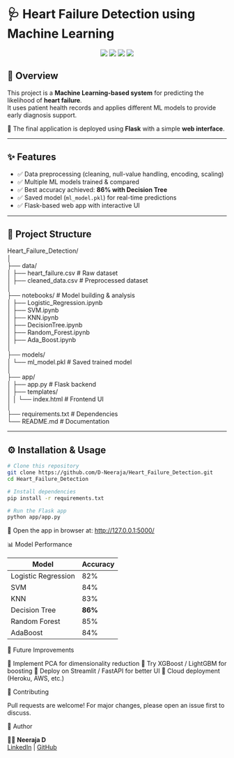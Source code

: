 # 🩺 Heart Failure Detection using Machine Learning

<p align="center">
  <img src="https://img.shields.io/badge/Python-3.8+-blue?logo=python" />
  <img src="https://img.shields.io/badge/Framework-Flask-green?logo=flask" />
  <img src="https://img.shields.io/badge/Jupyter-Notebook-orange?logo=jupyter" />
  <img src="https://img.shields.io/badge/ML-Classification-yellow?logo=scikitlearn" />
</p>

## 📖 Overview
This project is a **Machine Learning-based system** for predicting the likelihood of **heart failure**.  
It uses patient health records and applies different ML models to provide early diagnosis support.

🚀 The final application is deployed using **Flask** with a simple **web interface**.

---

## ✨ Features
- ✅ Data preprocessing (cleaning, null-value handling, encoding, scaling)  
- ✅ Multiple ML models trained & compared  
- ✅ Best accuracy achieved: **86% with Decision Tree**  
- ✅ Saved model (`ml_model.pkl`) for real-time predictions  
- ✅ Flask-based web app with interactive UI  

---

## 📂 Project Structure
Heart_Failure_Detection/  
│  
├── data/   
│ ├── heart_failure.csv # Raw dataset  
│ ├── cleaned_data.csv # Preprocessed dataset  
│  
├── notebooks/ # Model building & analysis  
│ ├── Logistic_Regression.ipynb  
│ ├── SVM.ipynb  
│ ├── KNN.ipynb  
│ ├── DecisionTree.ipynb  
│ ├── Random_Forest.ipynb  
│ ├── Ada_Boost.ipynb  
│  
├── models/  
│ └── ml_model.pkl # Saved trained model  
│  
├── app/  
│ ├── app.py # Flask backend  
│ ├── templates/  
│ │ └── index.html # Frontend UI  
│  
├── requirements.txt # Dependencies  
└── README.md # Documentation  


---

## ⚙️ Installation & Usage

```bash
# Clone this repository
git clone https://github.com/D-Neeraja/Heart_Failure_Detection.git
cd Heart_Failure_Detection

# Install dependencies
pip install -r requirements.txt

# Run the Flask app
python app/app.py
```

🔗 Open the app in browser at: http://127.0.0.1:5000/

📊 Model Performance

| Model               | Accuracy |
| ------------------- | -------- |
| Logistic Regression | 82%      |
| SVM                 | 84%      |
| KNN                 | 83%      |
| Decision Tree       | **86%**  |
| Random Forest       | 85%      |
| AdaBoost            | 84%      |

🚀 Future Improvements

🔹 Implement PCA for dimensionality reduction
🔹 Try XGBoost / LightGBM for boosting
🔹 Deploy on Streamlit / FastAPI for better UI
🔹 Cloud deployment (Heroku, AWS, etc.)

🤝 Contributing

Pull requests are welcome! For major changes, please open an issue first to discuss.

📌 Author

👩‍💻 **Neeraja D**  
[LinkedIn](https://www.linkedin.com/in/neerajadakkata) | [GitHub](https://github.com/D-Neeraja)

